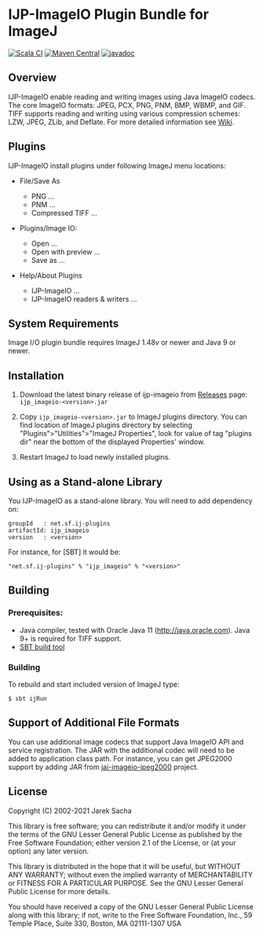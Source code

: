 ﻿IJP-ImageIO Plugin Bundle for ImageJ
====================================

[![Scala CI](https://github.com/ij-plugins/ijp-imageio/actions/workflows/scala.yml/badge.svg)](https://github.com/ij-plugins/ijp-imageio/actions/workflows/scala.yml)
[![Maven Central](https://maven-badges.herokuapp.com/maven-central/net.sf.ij-plugins/ijp_imageio/badge.svg)](https://maven-badges.herokuapp.com/maven-central/net.sf.ij-plugins/ijp_imageio)
[![javadoc](https://javadoc.io/badge2/net.sf.ij-plugins/ijp_imageio/javadoc.svg)](https://javadoc.io/doc/net.sf.ij-plugins/ijp_imageio)


Overview
--------

IJP-ImageIO enable reading and writing images using Java ImageIO codecs. The core ImageIO formats: JPEG, PCX, PNG, PNM,
BMP, WBMP, and GIF. TIFF supports reading and writing using various compression schemes: LZW, JPEG, ZLib, and Deflate.
For more detailed information see [Wiki].


Plugins
-------

IJP-ImageIO install plugins under following ImageJ menu locations:

* File/Save As
  - PNG ...
  - PNM ...
  - Compressed TIFF ...
  
* Plugins/Image IO:
  - Open ...
  - Open with preview ...
  - Save as ...
  
* Help/About Plugins
  - IJP-ImageIO ...
  - IJP-ImageIO readers & writers ...


System Requirements
-------------------

Image I/O plugin bundle requires ImageJ 1.48v or newer and Java 9 or newer.


Installation
------------

1. Download the latest binary release of ijp-imageio from [Releases](https://github.com/ij-plugins/ijp-imageio/releases)
   page: `ijp_imageio-<version>.jar`

2. Copy `ijp_imageio-<version>.jar` to ImageJ plugins directory. You can find location of ImageJ plugins directory by
   selecting "Plugins">"Utilities">"ImageJ Properties", look for value of tag "plugins dir" near the bottom of the
   displayed Properties' window.

3. Restart ImageJ to load newly installed plugins.


Using as a Stand-alone Library
------------------------------

You IJP-ImageIO as a stand-alone library. You will need to add dependency on:

```
groupId   : net.sf.ij-plugins
artifactId: ijp_imageio
version   : <version>
```
For instance, for [SBT] it would be:

```
"net.sf.ij-plugins" % "ijp_imageio" % "<version>"
```

Building
-----------------------------------

### Prerequisites:

* Java compiler, tested with Oracle Java 11 (http://java.oracle.com). Java 9+ is required for TIFF support.
* [SBT build tool](https://www.scala-sbt.org/)
    
### Building

To rebuild and start included version of ImageJ type:
```
$ sbt ijRun
```

Support of Additional File Formats
----------------------------------

You can use additional image codecs that support Java ImageIO API and service registration. The JAR with the additional
codec will need to be added to application class path. For instance, you can get JPEG2000 support by adding JAR
from [jai-imageio-jpeg2000](https://github.com/jai-imageio/jai-imageio-jpeg2000) project.

License
-------

Copyright (C) 2002-2021 Jarek Sacha

This library is free software; you can redistribute it and/or modify it under the terms of the GNU Lesser General Public
License as published by the Free Software Foundation; either version 2.1 of the License, or (at your option) any later
version.

This library is distributed in the hope that it will be useful, but WITHOUT ANY WARRANTY; without even the implied
warranty of MERCHANTABILITY or FITNESS FOR A PARTICULAR PURPOSE. See the GNU Lesser General Public License for more
details.

You should have received a copy of the GNU Lesser General Public License along with this library; if not, write to the
Free Software Foundation, Inc., 59 Temple Place, Suite 330, Boston, MA 02111-1307 USA


[Wiki]: https://github.com/ij-plugins/ijp-imageio/wiki